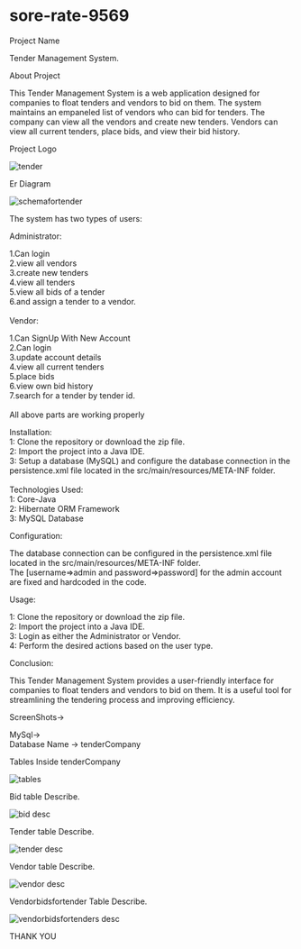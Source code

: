 # sore-rate-9569
Project Name

Tender Management System.
  
About Project 

This Tender Management System is a web application designed for companies to float tenders and vendors to bid on them. The system maintains an empaneled list of vendors who can bid for tenders. The company can view all the vendors and create new tenders. Vendors can view all current tenders, place bids, and view their bid history.

Project Logo

![tender](https://user-images.githubusercontent.com/99540875/235904254-ead3cbe0-7cd4-4d6e-b077-587728858bf6.jpg)

Er Diagram


![schemafortender](https://github.com/ritikrana0169/sore-rate-9569/assets/99540875/d47a36a7-8ba2-4f26-92de-c45794f9c3a3)


The system has two types of users:

Administrator: 

1.Can login<br>
2.view all vendors<br>
3.create new tenders<br>
4.view all tenders<br>
5.view all bids of a tender<br>
6.and assign a tender to a vendor.<br>
<br>
Vendor: 

1.Can SignUp With New Account<br>
2.Can login<br>
3.update account details<br>
4.view all current tenders<br>
5.place bids<br>
6.view own bid history<br>
7.search for a tender by tender id.<br>
<br>
All above parts are working properly

Installation:<br>
1: Clone the repository or download the zip file.<br>
2: Import the project into a Java IDE.<br>
3: Setup a database (MySQL) and configure the database connection in the persistence.xml file located in the src/main/resources/META-INF folder.<br>
<br>
Technologies Used:<br>
1: Core-Java<br>
2: Hibernate ORM Framework<br>
3: MySQL Database<br>


Configuration:

The database connection can be configured in the persistence.xml file located in the src/main/resources/META-INF  folder.<br>
The [username=>admin and password=>password] for the admin account are fixed and hardcoded in the code.<br>

Usage:<br>

1: Clone the repository or download the zip file.<br>
2: Import the project into a Java IDE.<br>
3: Login as either the Administrator or Vendor.<br>
4: Perform the desired actions based on the user type.<br>

Conclusion:

This Tender Management System provides a user-friendly interface for companies to float tenders and vendors to bid on them. It is a useful tool for streamlining the tendering process and improving efficiency.

ScreenShots->

MySql-><br>
Database Name -> tenderCompany<br>

Tables Inside tenderCompany<br>

![tables](https://user-images.githubusercontent.com/99540875/236662358-a0ae66f8-26c3-4404-bf13-14a429055843.png)


Bid table Describe.

![bid desc](https://user-images.githubusercontent.com/99540875/236662649-de7483d3-97e8-4252-a35e-0b284511ddbd.png)


Tender table Describe.

![tender desc](https://user-images.githubusercontent.com/99540875/236662666-134e4caf-1df1-47b3-8687-5f164f1d4256.png)

Vendor table Describe.

![vendor desc](https://user-images.githubusercontent.com/99540875/236662685-5607e9bd-9273-43d1-b0f6-9d2a98ccd213.png)

Vendorbidsfortender Table Describe.

![vendorbidsfortenders desc](https://user-images.githubusercontent.com/99540875/236662704-16e37f44-a431-431a-8191-639228d652d8.png)

THANK YOU

